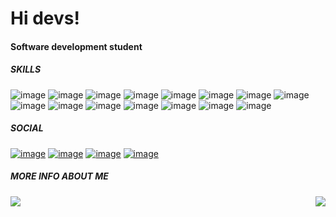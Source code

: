 # Hi devs!
#### Software development student

##### SKILLS
![image](https://img.shields.io/badge/JavaScript-323330?style=for-the-badge&logo=javascript&logoColor=F7DF1E)
![image](https://img.shields.io/badge/TypeScript-007ACC?style=for-the-badge&logo=typescript&logoColor=white)
![image](https://img.shields.io/badge/HTML5-E34F26?style=for-the-badge&logo=html5&logoColor=white)
![image](https://img.shields.io/badge/Ionic-3880FF?style=for-the-badge&logo=ionic&logoColor=white)
![image](https://img.shields.io/badge/Arduino-00979D?style=for-the-badge&logo=Arduino&logoColor=white)
![image](https://img.shields.io/badge/CSS3-1572B6?style=for-the-badge&logo=css3&logoColor=white)
![image](https://img.shields.io/badge/Node.js-43853D?style=for-the-badge&logo=node.js&logoColor=white)
![image](https://img.shields.io/badge/Sass-CC6699?style=for-the-badge&logo=sass&logoColor=white)
![image](https://img.shields.io/badge/Angular-DD0031?style=for-the-badge&logo=angular&logoColor=white)
![image](https://img.shields.io/badge/MySQL-00000F?style=for-the-badge&logo=mysql&logoColor=white)
![image](https://img.shields.io/badge/Heroku-430098?style=for-the-badge&logo=heroku&logoColor=white)
![image](https://img.shields.io/badge/Git-E34F26?style=for-the-badge&logo=git&logoColor=white)
![image](https://img.shields.io/badge/Insomnia-black?style=for-the-badge&logo=insomnia&logoColor=5849BE)
![image](https://img.shields.io/badge/NPM-%23000000.svg?style=for-the-badge&logo=npm&logoColor=white)
![image](https://img.shields.io/badge/java-%23ED8B00.svg?style=for-the-badge&logo=java&logoColor=white)

##### SOCIAL
[![image](https://img.shields.io/badge/GitHub-100000?style=for-the-badge&logo=github&logoColor=white)](https://github.com/joao-erik2077)
[![image](https://img.shields.io/badge/-Hackerrank-2EC866?style=for-the-badge&logo=HackerRank&logoColor=white)](https://www.hackerrank.com/joao_crisostomo1)
[![image](https://img.shields.io/badge/Instagram-E4405F?style=for-the-badge&logo=instagram&logoColor=white)](https://www.instagram.com/joaoerikcrisostomo/)
[![image](https://img.shields.io/badge/Gmail-D14836?style=for-the-badge&logo=gmail&logoColor=white)](mailto:joaoerik2074@gmail.com)

##### MORE INFO ABOUT ME
<img align="left" src="https://github-readme-stats.vercel.app/api?username=joao-erik2077">
<img align="right" src="https://github-readme-stats.vercel.app/api/top-langs/?username=joao-erik2077">

